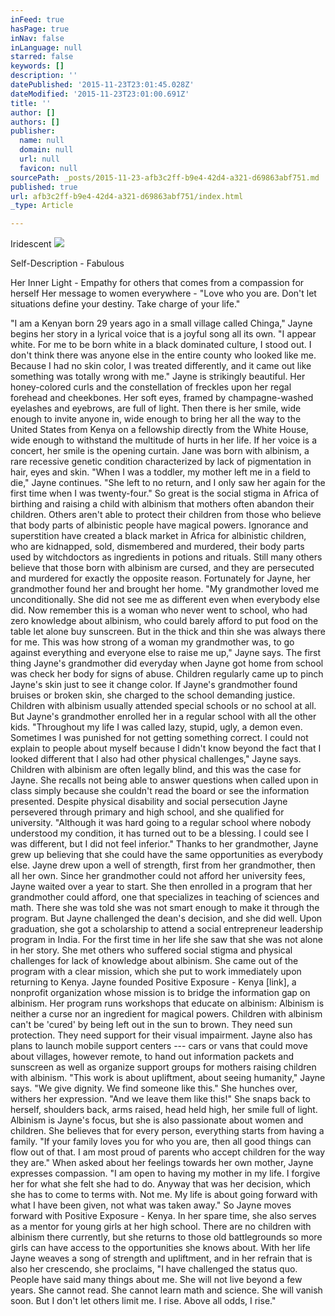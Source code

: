```yaml
---
inFeed: true
hasPage: true
inNav: false
inLanguage: null
starred: false
keywords: []
description: ''
datePublished: '2015-11-23T23:01:45.028Z'
dateModified: '2015-11-23T23:01:00.691Z'
title: ''
author: []
authors: []
publisher:
  name: null
  domain: null
  url: null
  favicon: null
sourcePath: _posts/2015-11-23-afb3c2ff-b9e4-42d4-a321-d69863abf751.md
published: true
url: afb3c2ff-b9e4-42d4-a321-d69863abf751/index.html
_type: Article

---
```

Iridescent
![](https://the-grid-user-content.s3-us-west-2.amazonaws.com/cfb7d650-e9e1-40c3-ae6d-597ab23003dd.jpg)

Self-Description - Fabulous 

Her Inner Light - Empathy for others that comes from a compassion for herself
Her message to women everywhere - "Love who you are.  Don't let situations define your destiny.  Take charge of your life." 

"I am a Kenyan born 29 years ago in a small village called Chinga," Jayne begins her story in a lyrical voice that is a joyful song all its own.  "I appear white.  For me to be born white in a black dominated culture, I stood out.  I don't think there was anyone else in the entire county who looked like me.  Because I had no skin color, I was treated differently, and it came out like something was totally wrong with me."
Jayne is strikingly beautiful.  Her honey-colored curls and the constellation of freckles upon her regal forehead and cheekbones.  Her soft eyes, framed by champagne-washed eyelashes and eyebrows, are full of light.  Then there is her smile, wide enough to invite anyone in, wide enough to bring her all the way to the United States from Kenya on a fellowship directly from the White House, wide enough to withstand the multitude of hurts in her life.  If her voice is a concert, her smile is the opening curtain.  Jane was born with albinism, a rare recessive genetic condition characterized by lack of pigmentation in hair, eyes and skin.
"When I was a toddler, my mother left me in a field to die," Jayne continues.  "She left to no return, and I only saw her again for the first time when I was twenty-four."  So great is the social stigma in Africa of birthing and raising a child with albinism that mothers often abandon their children.  Others aren't able to protect their children from those who believe that body parts of albinistic people have magical powers.  Ignorance and superstition have created a black market in Africa for albinistic children, who are kidnapped, sold, dismembered and murdered, their body parts used by witchdoctors as ingredients in potions and rituals.  Still many others believe that those born with albinism are cursed, and they are persecuted and murdered for exactly the opposite reason.  Fortunately for Jayne, her grandmother found her and brought her home.
"My grandmother loved me unconditionally.  She did not see me as different even when everybody else did.  Now remember this is a woman who never went to school, who had zero knowledge about albinism, who could barely afford to put food on the table let alone buy sunscreen.  But in the thick and thin she was always there for me.  This was how strong of a woman my grandmother was, to go against everything and everyone else to raise me up,"  Jayne says.  The first thing Jayne's grandmother did everyday when Jayne got home from school was check her body for signs of abuse.  Children regularly came up to pinch Jayne's skin just to see it change color.  If Jayne's grandmother found bruises or broken skin, she charged to the school demanding justice.  Children with albinism usually attended special schools or no school at all.  But Jayne's grandmother enrolled her in a regular school with all the other kids.
"Throughout my life I was called lazy, stupid, ugly, a demon even. Sometimes I was punished for not getting something correct.  I could not explain to people about myself because I didn't know beyond the fact that I looked different that I also had other physical challenges," Jayne says.  Children with albinism are often legally blind, and this was the case for Jayne.  She recalls not being able to answer questions when called upon in class simply because she couldn't read the board or see the information presented.  Despite physical disability and social persecution Jayne persevered through primary and high school, and she qualified for university.  "Although it was hard going to a regular school where nobody understood my condition, it has turned out to be a blessing.  I could see I was different, but I did not feel inferior."  Thanks to her grandmother, Jayne grew up believing that she could have the same opportunities as everybody else.   Jayne drew upon a well of strength, first from her grandmother, then all her own.
Since her grandmother could not afford her university fees, Jayne waited over a year to start.  She then enrolled in a program that her grandmother could afford, one that specializes in teaching of sciences and math.  There she was told she was not smart enough to make it through the program.  But Jayne challenged the dean's decision, and she did well.  Upon graduation, she got a scholarship to attend a social entrepreneur leadership program in India.  For the first time in her life she saw that she was not alone in her story.  She met others who suffered social stigma and physical challenges for lack of knowledge about albinism.  She came out of the program with a clear mission, which she put to work immediately upon returning to Kenya.
Jayne founded Positive Exposure - Kenya \[link\], a nonprofit organization whose mission is to bridge the information gap on albinism.  Her program runs workshops that educate on albinism:  Albinism is neither a curse nor an ingredient for magical powers.  Children with albinism can't be 'cured' by being left out in the sun to brown.  They need sun protection.  They need support for their visual impairment.  Jayne also has plans to launch mobile support centers --- cars or vans that could move about villages, however remote, to hand out information packets and sunscreen as well as organize support groups for mothers raising children with albinism.
"This work is about upliftment, about seeing humanity," Jayne says.  "We give dignity.  We find someone like this."  She hunches over, withers her expression.  "And we leave them like this!"  She snaps back to herself, shoulders back, arms raised, head held high, her smile full of light.  Albinism is Jayne's focus, but she is also passionate about women and children.  She believes that for every person, everything starts from having a family.  "If your family loves you for who you are, then all good things can flow out of that.  I am most proud of parents who accept children for the way they are."
When asked about her feelings towards her own mother, Jayne expresses compassion.  "I am open to having my mother in my life.  I forgive her for what she felt she had to do.  Anyway that was her decision, which she has to come to terms with.  Not me.  My life is about going forward with what I have been given, not what was taken away."  So Jayne moves forward with Positive Exposure - Kenya.  In her spare time, she also serves as a mentor for young girls at her high school.  There are no children with albinism there currently, but she returns to those old battlegrounds so more girls can have access to the opportunities she knows about.
With her life Jayne weaves a song of strength and upliftment, and in her refrain that is also her crescendo, she proclaims, "I have challenged the status quo.  People have said many things about me.  She will not live beyond a few years.  She cannot read.  She cannot learn math and science.  She will vanish soon.  But I don't let others limit me.  I rise.  Above all odds, I rise."
